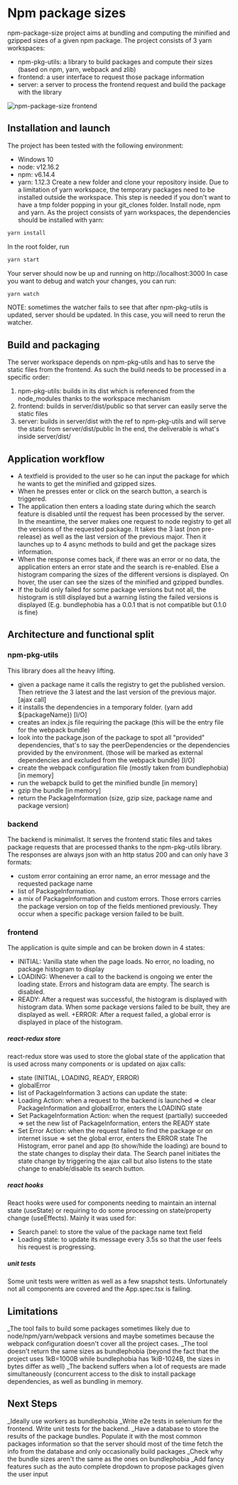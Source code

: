 # Npm package sizes
npm-package-size project aims at bundling and computing the minified and gzipped sizes of a given npm package.
The project consists of 3 yarn workspaces: 
+ npm-pkg-utils: a library to build packages and compute their sizes (based on npm, yarn, webpack and zlib)
+ frontend: a user interface to request those package information  
+ server: a server to process the frontend request and build the package with the library

![npm-package-size frontend](screenshot.png?raw=true)
## Installation and launch
The project has been tested with the following environment:
+ Windows 10
+ node: v12.16.2
+ npm: v6.14.4
+ yarn: 1.12.3
Create a new folder and clone your repository inside. Due to a limitation of yarn workspace, the temporary packages 
need to be installed outside the workspace. This step is needed if you don't want to have a tmp folder popping in your 
git_clones folder. 
Install node, npm and yarn. As the project consists of yarn workspaces, the dependencies should be installed with yarn:
```bash
yarn install
```
In the root folder, run
```bash
yarn start
```
Your server should now be up and running on http://localhost:3000
In case you want to debug and watch your changes, you can run:
```bash
yarn watch
```
NOTE: sometimes the watcher fails to see that after npm-pkg-utils is updated, server should be updated. In this case,
 you will need to rerun the watcher.
 ## Build and packaging
 The server workspace depends on npm-pkg-utils and has to serve the static files from the frontend. As such the build
  needs to be processed in a specific order:
  1. npm-pkg-utils: builds in its dist which is referenced from the node_modules thanks to the workspace mechanism
  2. frontend: builds in server/dist/public so that server can easily serve the static files
  3. server: builds in server/dist with the ref to npm-pkg-utils and will serve the static from server/dist/public
In the end, the deliverable is what's inside server/dist/
## Application workflow
+ A textfield is provided to the user so he can input the package for which he wants to get the minified and gzipped 
sizes. 
+ When he presses enter or click on the search button, a search is triggered. 
+ The application then enters a loading state during which the search feature is disabled until the request 
has been processed by the server. In the meantime, the server makes one request to node registry to get all the 
versions of the requested package. It takes the 3 last (non pre-release) as well as the last version of the previous 
major. Then it launches up to 4 async methods to build and get the package sizes information.
+ When the response comes back, if there was an error or no data, the application enters an error state and the search 
is re-enabled. Else a histogram comparing the sizes of the different versions is displayed. On hover, the user can see 
the sizes of the minified and gzipped bundles.
+ If the build only failed for some package versions but not all, the histogram is still displayed but a warning 
listing the failed versions is displayed (E.g. bundlephobia has a 0.0.1 that is not compatible but 0.1.0 is fine)
## Architecture and functional split
### npm-pkg-utils
This library does all the heavy lifting. 
+ given a package name it calls the registry to get the published version. Then retrieve the 3 latest and the last 
version of the previous major. [ajax call]
+ it installs the dependencies in a temporary folder. (yarn add ${packageName}) [I/O]
+ creates an index.js file requiring the package (this will be the entry file for the webpack bundle)
+ look into the package.json of the package to spot all "provided" dependencies, that's to say the peerDependencies
 or the dependencies provided by the environment. (those will be marked as external dependencies and excluded from the 
 webpack bundle) [I/O]
 + create the webpack configuration file (mostly taken from bundlephobia) [in memory]
 + run the webapck build to get the minified bundle [in memory]
 + gzip the bundle [in memory]
 + return the PackageInformation (size, gzip size, package name and package version)  
### backend
The backend is minimalist. It serves the frontend static files and takes package requests that are processed thanks 
to the npm-pkg-utils library. The responses are always json with an http status 200 and can only have 3 formats:
+ custom error containing an error name, an error message and the requested package name
+ list of PackageInformation. 
+ a mix of PackageInformation and custom errors. Those errors carries the package version on top of the fields 
mentioned previously. They occur when a specific package version failed to be built. 
### frontend
The application is quite simple and can be broken down in 4 states:
+ INITIAL: Vanilla state when the page loads. No error, no loading, no package histogram to display
+ LOADING: Whenever a call to the backend is ongoing we enter the loading state. Errors and histogram data are empty. 
The search is disabled.
+ READY: After a request was successful, the histogram is displayed with histogram data. When some package versions 
failed to be built, they are displayed as well.
 +ERROR: After a request failed, a global error is displayed in place of the histogram.
##### react-redux store
react-redux store was used to store the global state of the application that is used across many components or is 
updated on ajax calls:
+ state (INITIAL, LOADING, READY, ERROR)
+ globalError
+ list of PackageInformation
3 actions can update the state:
+ Loading Action: when a request to the backend is launched => clear PackageInformation and globalError, enters the 
LOADING state
+ Set PackageInformation Action: when the request (partially) succeeded => set the new list of PackageInformation, 
enters the READY state
+ Set Error Action: when the request failed to find the package or on internet issue => set the global error, enters 
the ERROR state
The Histogram, error panel and app (to show/hide the loading) are bound to the state changes to display their data. 
The Search panel initiates the state change by triggering the ajax call but also listens to the state change to 
enable/disable its search button.
##### react hooks
React hooks were used for components needing to maintain an internal state (useState) or requiring to do some 
processing on state/property change (useEffects). Mainly it was used for:
+ Search panel: to store the value of the package name text field
+ Loading state: to update its message every 3.5s so that the user feels his request is progressing. 
##### unit tests
Some unit tests were written as well as a few snapshot tests. Unfortunately not all components are covered and the 
App.spec.tsx is failing. 

## Limitations
_The tool fails to build some packages sometimes likely due to node/npm/yarn/webpack versions and maybe sometimes 
because the webpack configuration doesn't cover all the project cases.
_The tool doesn't return the same sizes as bundlephobia (beyond the fact that the project uses 1kB=1000B while 
bundlephobia has 1kiB-1024B, the sizes in bytes differ as well)
_The backend suffers when a lot of requests are made simultaneously (concurrent access to the disk to install 
package dependencies, as well as bundling in memory.
## Next Steps
_Ideally use workers as bundlephobia
_Write e2e tests in selenium for the frontend. Write unit tests for the backend.
_Have a database to store the results of the package bundles. Populate it with the most common packages 
information so that the server should most of the time fetch the info from the database and only occasionally build 
packages
_Check why the bundle sizes aren't the same as the ones on bundlephobia
_Add fancy features such as the auto complete dropdown to propose packages given the user input
